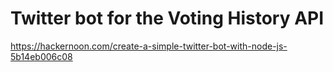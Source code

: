 # Twitter bot for the Voting History API

https://hackernoon.com/create-a-simple-twitter-bot-with-node-js-5b14eb006c08